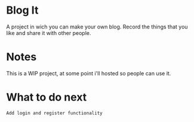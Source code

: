 # Blog It

A project in wich you can make your own blog. Record the things that
you like and share it with other people.

# Notes
 This is a WIP project, at some point i'll hosted so people can use it.

# What to do next
    Add login and register functionality
